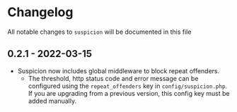 # Changelog

All notable changes to `suspicion` will be documented in this file

## 0.2.1 - 2022-03-15

- Suspicion now includes global middleware to block repeat offenders.
  - The threshold, http status code and error message can be configured using the `repeat_offenders` key in `config/suspicion.php`. If you are upgrading from a previous version, this config key must be added manually.

